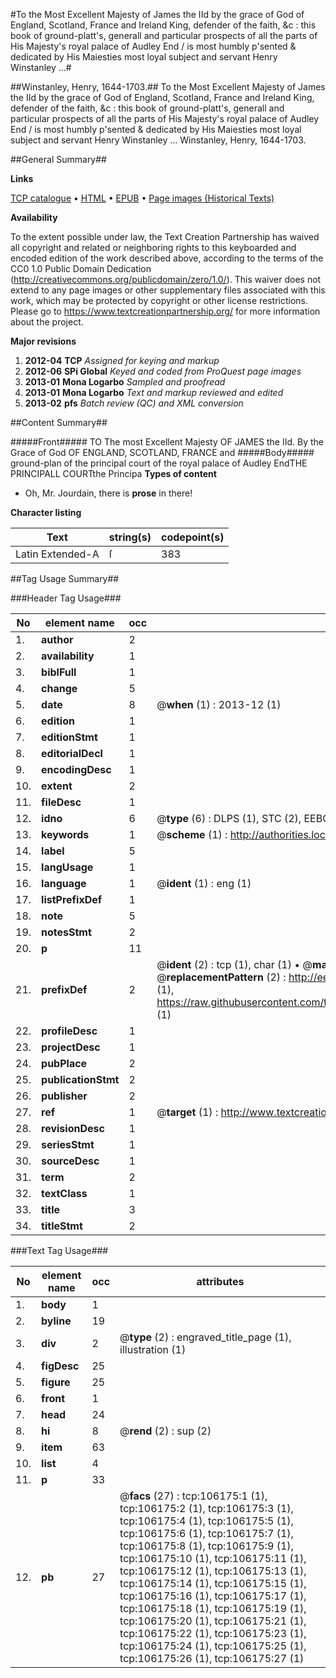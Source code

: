 #To the Most Excellent Majesty of James the IId by the grace of God of England, Scotland, France and Ireland King, defender of the faith, &c : this book of ground-platt's, generall and particular prospects of all the parts of His Majesty's royal palace of Audley End / is most humbly p'sented & dedicated by His Maiesties most loyal subject and servant  Henry Winstanley ...#

##Winstanley, Henry, 1644-1703.##
To the Most Excellent Majesty of James the IId by the grace of God of England, Scotland, France and Ireland King, defender of the faith, &c : this book of ground-platt's, generall and particular prospects of all the parts of His Majesty's royal palace of Audley End / is most humbly p'sented & dedicated by His Maiesties most loyal subject and servant  Henry Winstanley ...
Winstanley, Henry, 1644-1703.

##General Summary##

**Links**

[TCP catalogue](http://www.ota.ox.ac.uk/tcp/)  • 
[HTML](http://tei.it.ox.ac.uk/tcp/Texts-HTML/free/A66/A66689.html)  • 
[EPUB](http://tei.it.ox.ac.uk/tcp/Texts-EPUB/free/A66/A66689.epub) • 
[Page images (Historical Texts)](https://historicaltexts.jisc.ac.uk/eebo-17197334e)

**Availability**

To the extent possible under law, the Text Creation Partnership has waived all copyright and related or neighboring rights to this keyboarded and encoded edition of the work described above, according to the terms of the CC0 1.0 Public Domain Dedication (http://creativecommons.org/publicdomain/zero/1.0/). This waiver does not extend to any page images or other supplementary files associated with this work, which may be protected by copyright or other license restrictions. Please go to https://www.textcreationpartnership.org/ for more information about the project.

**Major revisions**

1. __2012-04__ __TCP__ *Assigned for keying and markup*
1. __2012-06__ __SPi Global__ *Keyed and coded from ProQuest page images*
1. __2013-01__ __Mona Logarbo__ *Sampled and proofread*
1. __2013-01__ __Mona Logarbo__ *Text and markup reviewed and edited*
1. __2013-02__ __pfs__ *Batch review (QC) and XML conversion*

##Content Summary##

#####Front#####
TO The most Excellent Majesty OF JAMES the IId. By the Grace of God OF ENGLAND, SCOTLAND, FRANCE and
#####Body#####
ground-plan of the principal court of the royal palace of Audley EndTHE PRINCIPALL COURTthe Principa
**Types of content**

  * Oh, Mr. Jourdain, there is **prose** in there!

**Character listing**


|Text|string(s)|codepoint(s)|
|---|---|---|
|Latin Extended-A|ſ|383|

##Tag Usage Summary##

###Header Tag Usage###

|No|element name|occ|attributes|
|---|---|---|---|
|1.|__author__|2||
|2.|__availability__|1||
|3.|__biblFull__|1||
|4.|__change__|5||
|5.|__date__|8| @__when__ (1) : 2013-12 (1)|
|6.|__edition__|1||
|7.|__editionStmt__|1||
|8.|__editorialDecl__|1||
|9.|__encodingDesc__|1||
|10.|__extent__|2||
|11.|__fileDesc__|1||
|12.|__idno__|6| @__type__ (6) : DLPS (1), STC (2), EEBO-CITATION (1), OCLC (1), VID (1)|
|13.|__keywords__|1| @__scheme__ (1) : http://authorities.loc.gov/ (1)|
|14.|__label__|5||
|15.|__langUsage__|1||
|16.|__language__|1| @__ident__ (1) : eng (1)|
|17.|__listPrefixDef__|1||
|18.|__note__|5||
|19.|__notesStmt__|2||
|20.|__p__|11||
|21.|__prefixDef__|2| @__ident__ (2) : tcp (1), char (1)  •  @__matchPattern__ (2) : ([0-9\-]+):([0-9IVX]+) (1), (.+) (1)  •  @__replacementPattern__ (2) : http://eebo.chadwyck.com/downloadtiff?vid=$1&page=$2 (1), https://raw.githubusercontent.com/textcreationpartnership/Texts/master/tcpchars.xml#$1 (1)|
|22.|__profileDesc__|1||
|23.|__projectDesc__|1||
|24.|__pubPlace__|2||
|25.|__publicationStmt__|2||
|26.|__publisher__|2||
|27.|__ref__|1| @__target__ (1) : http://www.textcreationpartnership.org/docs/. (1)|
|28.|__revisionDesc__|1||
|29.|__seriesStmt__|1||
|30.|__sourceDesc__|1||
|31.|__term__|2||
|32.|__textClass__|1||
|33.|__title__|3||
|34.|__titleStmt__|2||


###Text Tag Usage###

|No|element name|occ|attributes|
|---|---|---|---|
|1.|__body__|1||
|2.|__byline__|19||
|3.|__div__|2| @__type__ (2) : engraved_title_page (1), illustration (1)|
|4.|__figDesc__|25||
|5.|__figure__|25||
|6.|__front__|1||
|7.|__head__|24||
|8.|__hi__|8| @__rend__ (2) : sup (2)|
|9.|__item__|63||
|10.|__list__|4||
|11.|__p__|33||
|12.|__pb__|27| @__facs__ (27) : tcp:106175:1 (1), tcp:106175:2 (1), tcp:106175:3 (1), tcp:106175:4 (1), tcp:106175:5 (1), tcp:106175:6 (1), tcp:106175:7 (1), tcp:106175:8 (1), tcp:106175:9 (1), tcp:106175:10 (1), tcp:106175:11 (1), tcp:106175:12 (1), tcp:106175:13 (1), tcp:106175:14 (1), tcp:106175:15 (1), tcp:106175:16 (1), tcp:106175:17 (1), tcp:106175:18 (1), tcp:106175:19 (1), tcp:106175:20 (1), tcp:106175:21 (1), tcp:106175:22 (1), tcp:106175:23 (1), tcp:106175:24 (1), tcp:106175:25 (1), tcp:106175:26 (1), tcp:106175:27 (1)|
